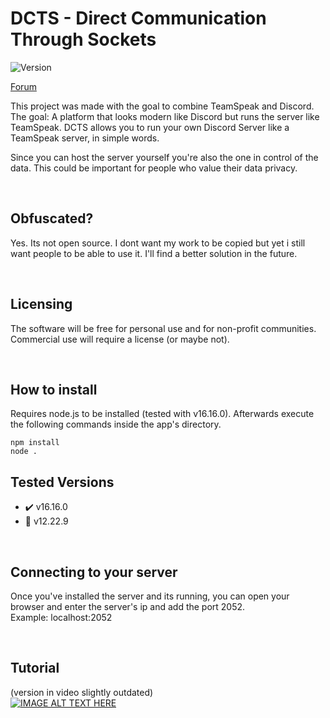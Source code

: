 # DCTS - Direct Communication Through Sockets
![Version](https://img.shields.io/static/v1?label=State&message=Early%20Access&color=orange) 
<!-- ![GitHub all releases](https://img.shields.io/github/downloads/hackthedev/dcts-shipping/total?color=success&label=Downloads) -->
[Forum](https://dcts.chat/)

This project was made with the goal to combine TeamSpeak and Discord. The goal: A platform that looks modern like Discord but runs the server like TeamSpeak. DCTS allows you to run your own Discord Server like a TeamSpeak server, in simple words.

Since you can host the server yourself you're also the one in control of the data. This could be important for people who value their data privacy.

<br>

## Obfuscated?
Yes. Its not open source. I dont want my work to be copied but yet i still want people to be able to use it. I'll find a better solution in the future.

<br>

## Licensing
The software will be free for personal use and for non-profit communities. Commercial use will require a license (or maybe not). 

<br>

## How to install
Requires node.js to be installed (tested with v16.16.0). Afterwards execute the following commands inside the app's directory.
```
npm install
node .
```

## Tested Versions
- ✔️ v16.16.0 
- 🚫 v12.22.9 

<br>

## Connecting to your server
Once you've installed the server and its running, you can open your browser and enter the server's ip and add the port 2052.<br>
Example: localhost:2052

<br>

## Tutorial
(version in video slightly outdated)<br>
[![IMAGE ALT TEXT HERE](https://img.youtube.com/vi/LJ_IEe7nZnw/0.jpg)](https://www.youtube.com/watch?v=LJ_IEe7nZnw)

